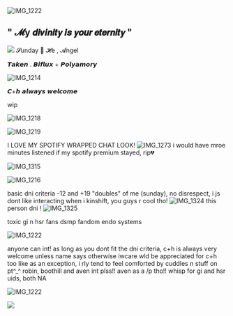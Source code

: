 ![IMG_1222](https://github.com/user-attachments/assets/ffe30f2c-7be1-4699-ab5d-004094018aa4)

## " 𝓜y 𝙙𝙞𝙫𝙞𝙣𝙞𝙩𝙮 𝙞𝙨 𝙮𝙤𝙪𝙧 𝙚𝙩𝙚𝙧𝙣𝙞𝙩𝙮 "
![](https://files.catbox.moe/x7xyqq.webp)
𝓢unday 🪽 𝓗e , 𝓐ngel

𝙏𝙖𝙠𝙚𝙣 . 𝘽𝙞𝙛𝙡𝙪𝙭 + 𝙋𝙤𝙡𝙮𝙖𝙢𝙤𝙧𝙮

![IMG_1214](https://github.com/user-attachments/assets/951ccff0-4c98-408a-ac3c-0a76ed7d9709)

𝘾+𝙝 𝙖𝙡𝙬𝙖𝙮𝙨 𝙬𝙚𝙡𝙘𝙤𝙢𝙚

wip

![IMG_1218](https://github.com/user-attachments/assets/5a9a7fdd-3186-4e2b-981d-048ac2f95ebd)





![IMG_1219](https://github.com/user-attachments/assets/7356f71d-fdb5-4b16-bd0d-e57b1eab0d6a)

I LOVE MY SPOTIFY WRAPPED CHAT LOOK!
![IMG_1273](https://github.com/user-attachments/assets/07709418-8312-4fe9-aef8-33c8a744a28a)
i would have mroe minutes listened if my spotify premium stayed, rip💔

![IMG_1315](https://github.com/user-attachments/assets/18968b84-e499-4ef0-95b0-c341ea451c2b)

![IMG_1216](https://github.com/user-attachments/assets/287952cb-378a-4f6f-a61b-228e3b82ef41)


basic dni criteria
-12 and +19
"doubles" of me (sunday), no disrespect, i js dont like interacting when i kinshift, you guys r cool tho!
![IMG_1324](https://github.com/user-attachments/assets/f1e1a474-3b03-4a19-9f2c-bbf36bbf4435)
this person dni !
![IMG_1325](https://github.com/user-attachments/assets/a2d7d36a-3bfd-4b43-b08a-7d0887aeffdd)

toxic gi n hsr fans
dsmp fandom
endo systems

![IMG_1222](https://github.com/user-attachments/assets/09bec25b-dc2b-44c3-91e9-7a9f104b5c88)

anyone can int! as long as you dont fit the dni criteria, c+h is always very welcome unless name says otherwise
iwcare wld be appreciated for c+h too like as an exception, i rly tend to feel comforted by cuddles n stuff on pt^_^
robin, boothill and aven int plss!! aven as a /p tho!!
whisp for gi and hsr uids, both NA

![IMG_1222](https://github.com/user-attachments/assets/30fc66b7-fa02-4136-a2c2-5b845019814e)

![](https://files.catbox.moe/4teg1t.webp)
